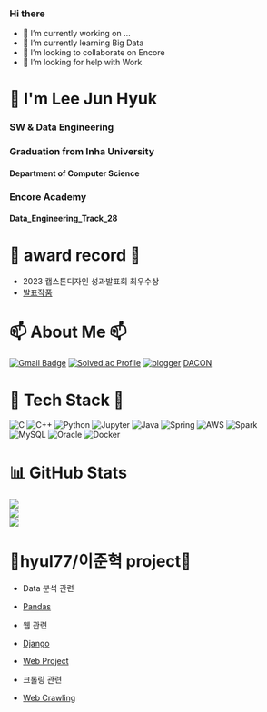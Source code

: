 ### Hi there
- 🔭 I’m currently working on ...
- 🌱 I’m currently learning Big Data
- 👯 I’m looking to collaborate on Encore
- 🤔 I’m looking for help with Work


<h1 align="left">👋 I'm Lee Jun Hyuk</h1>
<h3 align="left">SW & Data Engineering</h3>
<h3 align="left">Graduation from Inha University </h3>
<h4 align="left">Department of Computer Science</h4>
<h3 align="left">Encore Academy</h3>
<h4 align="left">Data_Engineering_Track_28</h4>

# 🥇 award record 🥇
- 2023 캡스톤디자인 성과발표회 최우수상
- [발표작품](https://github.com/hyul77/VIP)


# 📫 About Me 📫

[![Gmail Badge](https://img.shields.io/badge/Gmail-d14836?style=flat-square&logo=Gmail&logoColor=white&link=mailto:kimhyul77@gmail.com)](kimhyul77@gmail.com)
[![Solved.ac Profile](http://mazassumnida.wtf/api/mini/generate_badge?boj=hyul7)](https://solved.ac/hyul7/)
[![blogger](https://img.shields.io/badge/blogger-FF5722.svg?style=for-the-badge&logo=blogger&logoColor=white)](https://hyul-code.tistory.com/)
[DACON](https://dacon.io/myprofile/474256/home)



# 📖 Tech Stack 📖
![C](https://img.shields.io/badge/c-A8B9CC?style=for-the-badge&logo=cColor=white)
![C++](https://img.shields.io/badge/C++-00599C?style=for-the-badge&logo=cpluspluslogoColor=white)
![Python](https://img.shields.io/badge/Python-3670A0?style=for-the-badge&logo=python&logoColor=ffdd54)
![Jupyter](https://img.shields.io/badge/jupyter-F37626?style=for-the-badge&logo=jupyter&logoColor=white)
![Java](https://img.shields.io/badge/Java-%23ED8B00.svg?style=for-the-badge&logo=openjdk&logoColor=white)
![Spring](https://img.shields.io/badge/spring-6DB33F.svg?style=for-the-badge&logo=spring&logoColor=white)
![AWS](https://img.shields.io/badge/AWS-%23FF9900.svg?style=for-the-badge&logo=amazon-aws&logoColor=white)
![Spark](https://img.shields.io/badge/apachespark-E25A1C.svg?style=for-the-badge&logo=apachespark&logoColor=white)
![MySQL](https://img.shields.io/badge/Mysql-%2300000f.svg?style=for-the-badge&logo=mysql&logoColor=white)
![Oracle](https://img.shields.io/badge/Oracle-%F80000.svg?style=for-the-badge&logo=oracle&logoColor=white)
![Docker](https://img.shields.io/badge/Docker-%230db7ed.svg?style=for-the-badge&logo=docker&logoColor=white)


# 📊 GitHub Stats
![](https://github-readme-stats.vercel.app/api?username=hyul77&show_icons=true&theme=dark&hide_border=false&include_all_commits=true&count_private=false)<br/>
![](https://github-readme-streak-stats.herokuapp.com/?user=hyul77&theme=dark&hide_border=false)<br/>
![](https://github-readme-stats.vercel.app/api/top-langs/?username=hyul77&theme=dark&hide_border=false&include_all_commits=true&count_private=false&layout=compact)


# 🌟hyul77/이준혁 project🌟
- Data 분석 관련
- [Pandas](https://github.com/hyul77/hyul-pandas)

- 웹 관련
- [Django](https://github.com/hyul77/hyul-django)
- [Web Project](https://github.com/hyul77/hyul-notalone)

- 크롤링 관련
- [Web Crawling](https://github.com/hyul77/hyul-crawling)


<!--
<div align="center">
  <h3>📖 Tech Stack 📖</h3>
  <br>
  <p>⭐ Platform & Languages ⭐</p>
</div>
<div align="center">
	<img src="https://img.shields.io/badge/CSharp-239120?style=flat&logo=CSharp&logoColor=white" />
	<img src="https://img.shields.io/badge/Linux-FCC624?style=flat&logo=Linux&logoColor=white" />
  <br>
  <img src="https://img.shields.io/badge/MSSQL-CC2927?style=flat&logo=MSSQL&logoColor=white" />
  <img src="https://img.shields.io/badge/MariaDB-003545?style=flat&logo=MariaDB&logoColor=white" />
  <br>
	<img src="https://img.shields.io/badge/HTML5-E34F26?style=flat&logo=HTML5&logoColor=white" />
	<img src="https://img.shields.io/badge/CSS3-1572B6?style=flat&logo=CSS3&logoColor=white" />
</div>
<br>
<div align="center">
  <p>:망치와_렌치: Tools :망치와_렌치:</p>
</div>
<div align="center">
	<img src="https://img.shields.io/badge/visualstudio-5C2D91?style=flat&logo=visualstudio&logoColor=white" />
	<img src="https://img.shields.io/badge/visualstudiocode-007ACC?style=flat&logo=visualstudiocode&logoColor=white" />
  <br>
	<img src="https://img.shields.io/badge/visualstudiocode-007ACC?style=flat&logo=visualstudiocode&logoColor=white" />
</div>
<br><br>
----1차----
<div align="center">
  <img src="https://github-readme-stats.vercel.app/api/top-langs/?username=hyul77&layout=compact"><br><br>
</div>
<img src="https://github-readme-stats.vercel.app/api/top-langs/?username=hyul77&layout=compact"><br><br>
<img src="https://github-readme-stats.vercel.app/api?username=hyul77&show_icons=true">
<div align="center">
	<img src="https://img.shields.io/badge/Java-007396?style=flat&logo=Java&logoColor=white" />
	<img src="https://img.shields.io/badge/HTML5-E34F26?style=flat&logo=HTML5&logoColor=white" />
	<img src="https://img.shields.io/badge/CSS3-1572B6?style=flat&logo=CSS3&logoColor=white" />
</div>
-->

